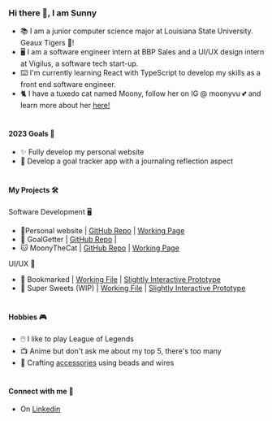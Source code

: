 ### Hi there 👋, I am Sunny

- :books:  I am a junior computer science major at Louisiana State University. Geaux Tigers :tiger:!
- :desktop_computer: I am a software engineer intern at BBP Sales and a UI/UX design intern at Vigilus, a software tech start-up.
- :keyboard: I'm currently learning React with TypeScript to develop my skills as a front end software engineer. 
- :cat2: I have a tuxedo cat named Moony, follow her on IG @ moonyvu :two_hearts: and learn more about her [here!](https://sunnyvuu.github.io/MoonyTheCat/index.html)
#
#### 2023 Goals :dart:
- :sparkles: Fully develop my personal website
- 📃 Develop a goal tracker app with a journaling reflection aspect
# 
#### My Projects :hammer_and_wrench:
Software Development 🖥️
- 💖Personal website | [GitHub Repo](https://github.com/sunnyvuu/personalwebsite) | [Working Page](https://sunnyvuu.github.io/personalwebsite/)
- 📱 GoalGetter | [GitHub Repo](https://github.com/sunnyvuu/goal-app) | 
- 🐱 MoonyTheCat | [GitHub Repo](https://github.com/sunnyvuu/MoonyTheCat) | [Working Page](https://sunnyvuu.github.io/MoonyTheCat/index.html)

UI/UX 🎨
- :blue_book: Bookmarked | [Working File](https://www.figma.com/file/WR9J7Fvi4RSjSCsIKAGYby/Bookmarked?node-id=0%3A1) | [Slightly Interactive Prototype](https://www.figma.com/proto/WR9J7Fvi4RSjSCsIKAGYby/Bookmarked?page-id=0%3A1&node-id=4%3A9&starting-point-node-id=4%3A9&scaling=min-zoom)
- :cake: Super Sweets (WIP) | [Working File](https://www.figma.com/file/ylze9BpDaej4rpt8EjUEhB/Super-Sweets?node-id=0%3A1) | [Slightly Interactive Prototype](https://www.figma.com/proto/ylze9BpDaej4rpt8EjUEhB/Super-Sweets?page-id=0%3A1&node-id=63%3A991&viewport=300%2C48%2C0.26&scaling=scale-down&starting-point-node-id=4%3A2)
#
#### Hobbies :video_game:
- :computer_mouse: I like to play League of Legends 
- :tv: Anime but don't ask me about my top 5, there's too many
- :ring: Crafting [accessories](https://www.instagram.com/sunnybun.png/) using beads and wires
#
#### Connect with me :handshake:

- On [Linkedin](https://www.linkedin.com/in/madeline-yi/)
<!--
**sunnyvuu/sunnyvuu** is a ✨ _special_ ✨ repository because its `README.md` (this file) appears on your GitHub profile.

Here are some ideas to get you started:

- 🔭 I’m currently working on ...
- 🌱 I’m currently learning ...
- 👯 I’m looking to collaborate on ...
- 🤔 I’m looking for help with ...
- 💬 Ask me about ...
- 📫 How to reach me: ...
- 😄 Pronouns: ...
- ⚡ Fun fact: ...
-->
